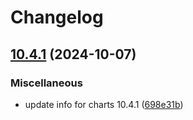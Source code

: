 # Changelog

## [10.4.1](https://github.com/camunda/camunda-platform-helm/compare/camunda-platform-8.5-v10.4.0...camunda-platform-8.5-10.4.1) (2024-10-07)


### Miscellaneous

* update info for charts 10.4.1 ([698e31b](https://github.com/camunda/camunda-platform-helm/commit/698e31b73196d381c927ca9a7f246e5198663e40))
